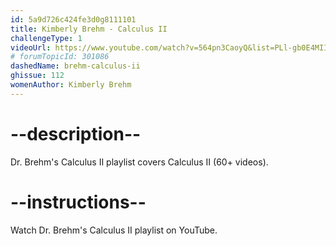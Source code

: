 ```yaml
---
id: 5a9d726c424fe3d0g8111101
title: Kimberly Brehm - Calculus II
challengeType: 1
videoUrl: https://www.youtube.com/watch?v=564pn3CaoyQ&list=PLl-gb0E4MII1OxI-BbNkEhuwPHcKxuPSg
# forumTopicId: 301086
dashedName: brehm-calculus-ii
ghissue: 112
womenAuthor: Kimberly Brehm 
---
```


# --description--

Dr. Brehm's Calculus II playlist covers Calculus II (60+ videos).

# --instructions--

Watch Dr. Brehm's Calculus II playlist on YouTube.